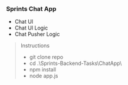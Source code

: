 ### Sprints Chat App
- Chat UI
- Chat UI Logic 
- Chat Pusher Logic

> Instructions
>
> - git clone repo
> - cd .\Sprints-Backend-Tasks\ChatApp\
> - npm install
> - node app.js


